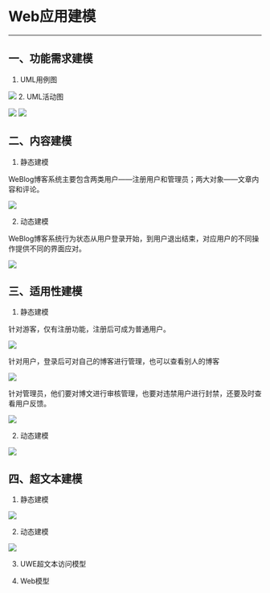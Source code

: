 ﻿# Web应用建模



---
 
  
## 一、功能需求建模

 1. UML用例图 
 
 ![][1]
 2. UML活动图 
 
![][2]
![][3]
 
 
## 二、内容建模

 1. 静态建模 
 
 WeBlog博客系统主要包含两类用户——注册用户和管理员；两大对象——文章内容和评论。 
 
 ![][4] 
 
 2. 动态建模 
 
   WeBlog博客系统行为状态从用户登录开始，到用户退出结束，对应用户的不同操作提供不同的界面应对。 
   
 ![][5]
 
 
 ## 三、适用性建模

 1. 静态建模 
 
 针对游客，仅有注册功能，注册后可成为普通用户。 
 
![][6] 

针对用户，登录后可对自己的博客进行管理，也可以查看别人的博客  

![][7] 

针对管理员，他们要对博文进行审核管理，也要对违禁用户进行封禁，还要及时查看用户反馈。 

![][8] 

 2. 动态建模 
 
 ![](https://i.loli.net/2018/07/09/5b42384cd3ae2.png)
 
 
 ## 四、超文本建模

 1. 静态建模 
 
 ![][9] 
 
 2. 动态建模 
 
 ![][10] 
 
 3. UWE超文本访问模型 
 
 4. Web模型


  [1]: https://i.loli.net/2018/07/09/5b42378c7c2eb.png
  [2]: https://i.loli.net/2018/07/09/5b42378c99385.png
  [3]: https://i.loli.net/2018/07/09/5b42378c99798.png
  [4]: https://i.loli.net/2018/07/09/5b4238208fee5.png
  [5]: https://i.loli.net/2018/07/09/5b4238209e06f.png
  [6]: https://i.loli.net/2018/07/09/5b42384d719d1.png
  [7]: https://i.loli.net/2018/07/09/5b42384d85885.png
  [8]: https://i.loli.net/2018/07/09/5b42384d980fa.png
  [9]: https://i.loli.net/2018/07/09/5b42389b32fbe.png
  [10]: https://i.loli.net/2018/07/09/5b423899dc5a3.png
